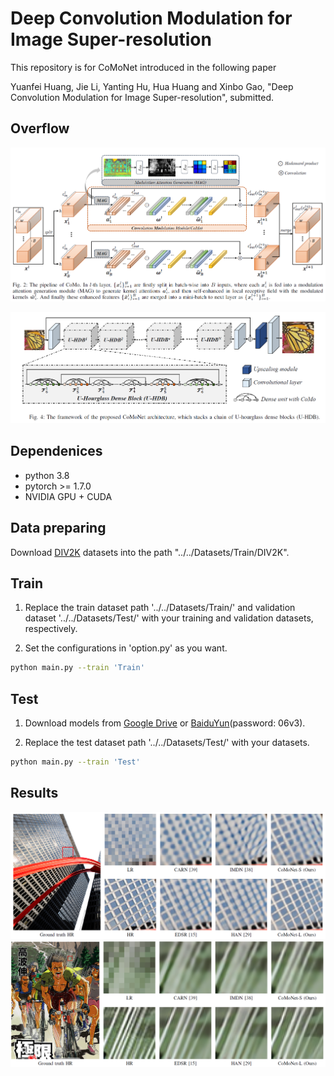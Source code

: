 # Deep Convolution Modulation for Image Super-resolution
This repository is for CoMoNet introduced in the following paper

Yuanfei Huang, Jie Li, Yanting Hu, Hua Huang and Xinbo Gao, "Deep Convolution Modulation for Image Super-resolution", submitted.

## Overflow

![Pipeline of CoMo](/Figs/Pipeline_CoMo.png)


![Framework of CoMoNet](/Figs/Framework_CoMoNet.png)

## Dependenices
* python 3.8
* pytorch >= 1.7.0
* NVIDIA GPU + CUDA

## Data preparing
Download [DIV2K](https://data.vision.ee.ethz.ch/cvl/DIV2K/) datasets into the path "../../Datasets/Train/DIV2K". 

## Train
1. Replace the train dataset path '../../Datasets/Train/' and validation dataset '../../Datasets/Test/' with your training and validation datasets, respectively.

3. Set the configurations in 'option.py' as you want.

 ```bash
python main.py --train 'Train'
```

## Test
1. Download models from [Google Drive](https://drive.google.com/drive/folders/10zIyGhTENJtfJytHoZHwf7QRrUsErl_C?usp=sharing) or [BaiduYun](https://pan.baidu.com/s/1cx_wCIXWYMQO02-78k9Gcw)(password: 06v3).

2. Replace the test dataset path '../../Datasets/Test/' with your datasets.

```bash
python main.py --train 'Test'
```

## Results
![Visual Results](/Figs/Performance_1.png)
![Visual Results](/Figs/Performance_2.png)
